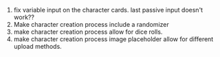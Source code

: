 1. fix variable input on the character cards. last passive input doesn't work??
2. Make character creation process include a randomizer
3. make character creation process allow for dice rolls.
4. make character creation process image placeholder allow for different upload methods.